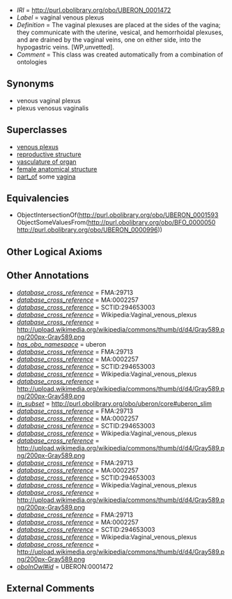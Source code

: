  * *IRI* = http://purl.obolibrary.org/obo/UBERON_0001472
 * *Label* = vaginal venous plexus
 * *Definition* = The vaginal plexuses are placed at the sides of the vagina; they communicate with the uterine, vesical, and hemorrhoidal plexuses, and are drained by the vaginal veins, one on either side, into the hypogastric veins. [WP,unvetted].
 * *Comment* = This class was created automatically from a combination of ontologies

## Synonyms

 * venous vaginal plexus
 * plexus venosus vaginalis

## Superclasses

 * [venous plexus](../../UBERON/93/UBERON_0001593.md)
 * [reproductive structure](../../UBERON/56/UBERON_0005156.md)
 * [vasculature of organ](../../UBERON/76/UBERON_0006876.md)
 * [female anatomical structure](../../UBERON/04/UBERON_0014404.md)
 * [part_of](../../BFO/50/BFO_0000050.md) some [vagina](../../UBERON/96/UBERON_0000996.md)

## Equivalencies

 * ObjectIntersectionOf(<http://purl.obolibrary.org/obo/UBERON_0001593> ObjectSomeValuesFrom(<http://purl.obolibrary.org/obo/BFO_0000050> <http://purl.obolibrary.org/obo/UBERON_0000996>))

## Other Logical Axioms


## Other Annotations

 * *[database_cross_reference](../../ef/oboInOwl#hasDbXref.md)* = FMA:29713
 * *[database_cross_reference](../../ef/oboInOwl#hasDbXref.md)* = MA:0002257
 * *[database_cross_reference](../../ef/oboInOwl#hasDbXref.md)* = SCTID:294653003
 * *[database_cross_reference](../../ef/oboInOwl#hasDbXref.md)* = Wikipedia:Vaginal_venous_plexus
 * *[database_cross_reference](../../ef/oboInOwl#hasDbXref.md)* = http://upload.wikimedia.org/wikipedia/commons/thumb/d/d4/Gray589.png/200px-Gray589.png
 * *[has_obo_namespace](../../ce/oboInOwl#hasOBONamespace.md)* = uberon
 * *[database_cross_reference](../../ef/oboInOwl#hasDbXref.md)* = FMA:29713
 * *[database_cross_reference](../../ef/oboInOwl#hasDbXref.md)* = MA:0002257
 * *[database_cross_reference](../../ef/oboInOwl#hasDbXref.md)* = SCTID:294653003
 * *[database_cross_reference](../../ef/oboInOwl#hasDbXref.md)* = Wikipedia:Vaginal_venous_plexus
 * *[database_cross_reference](../../ef/oboInOwl#hasDbXref.md)* = http://upload.wikimedia.org/wikipedia/commons/thumb/d/d4/Gray589.png/200px-Gray589.png
 * *[in_subset](../../et/oboInOwl#inSubset.md)* = http://purl.obolibrary.org/obo/uberon/core#uberon_slim
 * *[database_cross_reference](../../ef/oboInOwl#hasDbXref.md)* = FMA:29713
 * *[database_cross_reference](../../ef/oboInOwl#hasDbXref.md)* = MA:0002257
 * *[database_cross_reference](../../ef/oboInOwl#hasDbXref.md)* = SCTID:294653003
 * *[database_cross_reference](../../ef/oboInOwl#hasDbXref.md)* = Wikipedia:Vaginal_venous_plexus
 * *[database_cross_reference](../../ef/oboInOwl#hasDbXref.md)* = http://upload.wikimedia.org/wikipedia/commons/thumb/d/d4/Gray589.png/200px-Gray589.png
 * *[database_cross_reference](../../ef/oboInOwl#hasDbXref.md)* = FMA:29713
 * *[database_cross_reference](../../ef/oboInOwl#hasDbXref.md)* = MA:0002257
 * *[database_cross_reference](../../ef/oboInOwl#hasDbXref.md)* = SCTID:294653003
 * *[database_cross_reference](../../ef/oboInOwl#hasDbXref.md)* = Wikipedia:Vaginal_venous_plexus
 * *[database_cross_reference](../../ef/oboInOwl#hasDbXref.md)* = http://upload.wikimedia.org/wikipedia/commons/thumb/d/d4/Gray589.png/200px-Gray589.png
 * *[database_cross_reference](../../ef/oboInOwl#hasDbXref.md)* = FMA:29713
 * *[database_cross_reference](../../ef/oboInOwl#hasDbXref.md)* = MA:0002257
 * *[database_cross_reference](../../ef/oboInOwl#hasDbXref.md)* = SCTID:294653003
 * *[database_cross_reference](../../ef/oboInOwl#hasDbXref.md)* = Wikipedia:Vaginal_venous_plexus
 * *[database_cross_reference](../../ef/oboInOwl#hasDbXref.md)* = http://upload.wikimedia.org/wikipedia/commons/thumb/d/d4/Gray589.png/200px-Gray589.png
 * *[oboInOwl#id](../../id/oboInOwl#id.md)* = UBERON:0001472

## External Comments


